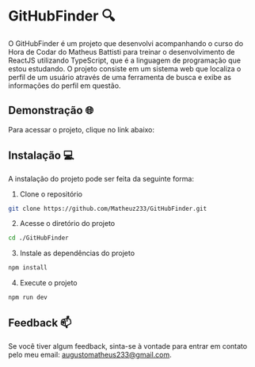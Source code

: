 
# GitHubFinder 🔍

O GitHubFinder é um projeto que desenvolvi acompanhando o curso do Hora de Codar do Matheus Battisti para treinar o desenvolvimento de ReactJS utilizando TypeScript, que é a linguagem de programação que estou estudando. O projeto consiste em um sistema web que localiza o perfil de um usuário através de uma ferramenta de busca e exibe as informações do perfil em questão.


## Demonstração 🌐

Para acessar o projeto, clique no link abaixo:

## Instalação 💻

A instalação do projeto pode ser feita da seguinte forma:

1. Clone o repositório

```bash
git clone https://github.com/Matheuz233/GitHubFinder.git
```

2. Acesse o diretório do projeto

```bash
cd ./GitHubFinder
```

3. Instale as dependências do projeto

```bash
npm install
```

4. Execute o projeto

```bash
npm run dev
```

## Feedback 📫

Se você tiver algum feedback, sinta-se à vontade para entrar em contato pelo meu email: augustomatheus233@gmail.com.
